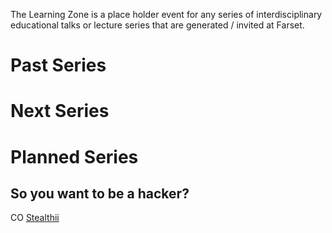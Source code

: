 The Learning Zone is a place holder event for any series of interdisciplinary educational talks or lecture series that are generated / invited at Farset.

Past Series
===========

Next Series
===========

Planned Series
==============

So you want to be a hacker?
---------------------------

CO [ Stealthii](User:Stealthii.md "wikilink")
